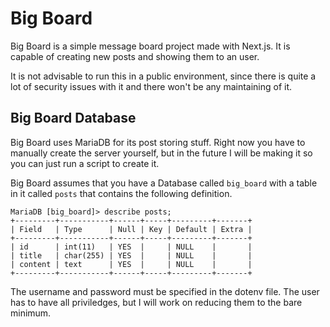 # Big Board

Big Board is a simple message board project made with Next.js. It is capable of
creating new posts and showing them to an user.

It is not advisable to run this in a public environment, since there is quite a
lot of security issues with it and there won't be any maintaining of it.


## Big Board Database

Big Board uses MariaDB for its post storing stuff. Right now you have to
manually create the server yourself, but in the future I will be making it so
you can just run a script to create it.

Big Board assumes that you have a Database called `big_board` with a table in
it called `posts` that contains the following definition.

```
MariaDB [big_board]> describe posts;
+---------+-----------+------+-----+---------+-------+
| Field   | Type      | Null | Key | Default | Extra |
+---------+-----------+------+-----+---------+-------+
| id      | int(11)   | YES  |     | NULL    |       |
| title   | char(255) | YES  |     | NULL    |       |
| content | text      | YES  |     | NULL    |       |
+---------+-----------+------+-----+---------+-------+
```

The username and password must be specified in the dotenv file. The user has to
have all priviledges, but I will work on reducing them to the bare minimum.

